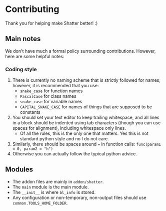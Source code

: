 # Contributing

Thank you for helping make Shatter better! :)

## Main notes

We don't have much a formal policy surrounding contributions. However, here are some helpful notes:

### Coding style

1. There is currently no naming scheme that is strictly followed for names; however, it is recommended that you use:
	* `snake_case` for function names
	* `PascalCase` for class names
	* `snake_case` for variable names
	* `CAPITAL_SNAKE_CASE` for names of things that are supposed to be constants
2. You should set your text editor to keep trailing whitespace, and all lines in a block should be indented using tab characters (though you can use spaces for alignment), including whitespace only lines.
	* Of all the rules, this is the only one that matters. Yes this is not standard python style and no I do not care.
3. Similarly, there should be spaces around `=` in function calls: `func(param1 = 0, param2 = "h")`
4. Otherwise you can actually follow the typical python advice.

## Modules

* The addon files are mainly in `addon/shatter`.
* The `main` module is the main module.
* The `__init__` is where `bl_info` is stored.
* Any configuration or non-temporary, non-output files should use `common.TOOLS_HOME_FOLDER`.
